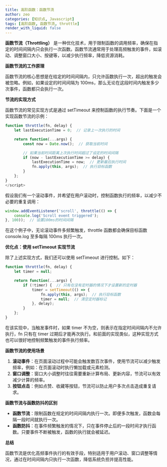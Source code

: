```yaml
---
title: 高阶函数：函数节流
author: zeo
categories: [知识点, Javascript]
tags: [高阶函数, 函数节流, throttle]
render_with_liquid: false
---
```


**函数节流（Throttling）** 是一种优化技术，用于限制函数的调用频率，确保在指定的时间间隔内只会执行一次函数。函数节流通常用于处理高频触发的事件，如滚动、调整窗口大小、按键等，以减少执行频率，降低资源消耗。

**函数节流的工作原理**

函数节流的核心思想是在给定的时间间隔内，只允许函数执行一次，超出的触发会被忽略。例如，如果设定的时间间隔为 100ms，那么无论在这段时间内触发多少次事件，函数都只会执行一次。

**节流的实现方式**

函数节流的常见实现方式是通过 setTimeout 来控制函数的执行节奏。下面是一个实现函数节流的示例：
```js
function throttle(fn, delay) {
    let lastExecutionTime = 0;  // 记录上一次执行的时间

    return function(...args) {
        const now = Date.now();  // 获取当前时间

        // 如果当前时间距离上次执行时间超过了设定的时间间隔
        if (now - lastExecutionTime >= delay) {
            lastExecutionTime = now;  // 更新最后执行时间
            fn.apply(this, args);  // 执行目标函数
        }
    };
}
</script>
```

假设我们有一个滚动事件，并希望在用户滚动时，控制函数执行的频率，以减少不必要的重复调用：
```js
window.addEventListener('scroll', throttle(() => {
    console.log('Scroll event triggered');
}, 100));  // 设置100ms的时间间隔
```
在这个例子中，无论滚动事件多频繁触发，throttle 函数都会确保目标函数 console.log 至多每隔 100ms 执行一次。

**优化点：使用 setTimeout 实现节流**

除了上述实现方式，我们还可以使用 setTimeout 进行控制。如下：
```js
function throttle(fn, delay) {
    let timer = null;

    return function(...args) {
        if (!timer) {  // 只有在没有定时器的情况下才设置新的定时器
            timer = setTimeout(() => {
                fn.apply(this, args);  // 执行目标函数
                timer = null;  // 清空定时器标记
            }, delay);
        }
    };
}
```
在该实现中，当触发事件时，如果 timer 不为空，则表示在指定时间间隔内不允许执行，fn 只有在 timer 过期后才能再次执行。和前面的实现类似，这种实现方式也可以很好地控制频繁触发的事件执行频率。

**函数节流的使用场景**
1. **滚动事件**：在页面滚动过程中可能会触发数百次事件，使用节流可以减少触发频率，例如：在页面滚动时执行懒加载或元素检测。
2. **窗口调整**：窗口大小调整时往往需要重新计算布局、更新内容，节流可以有效减少计算的频率。
3. **按钮点击**：例如点赞、收藏等按钮，节流可以防止用户多次点击造成重复请求。

**函数节流与函数防抖的区别**
-	**函数节流**：限制函数在规定的时间间隔内执行一次。即便多次触发，函数会每隔一段时间就执行一次。
-	**函数防抖**：在事件频繁触发的情况下，只在事件停止后的一段时间才执行函数。只要事件不断被触发，函数的执行就会被延迟。

**总结**

函数节流是优化高频事件执行的有效手段，特别适用于用户滚动、窗口调整等情况，通过在时间间隔内只执行一次函数，降低系统负担并提高性能。